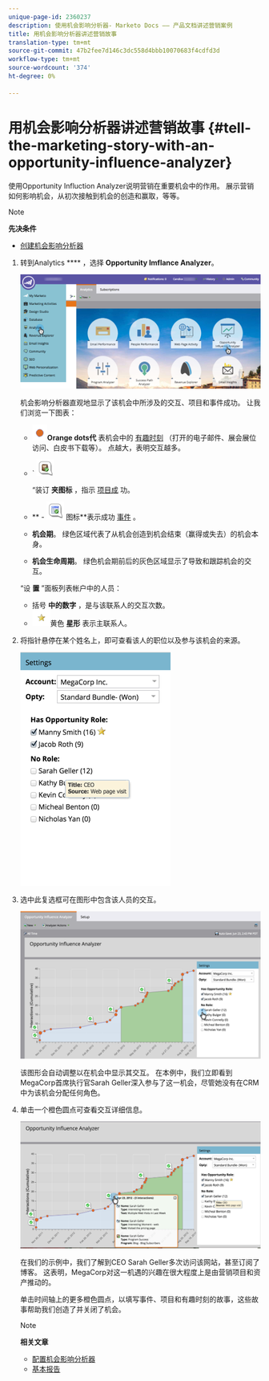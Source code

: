 ```yaml
---
unique-page-id: 2360237
description: 使用机会影响分析器- Marketo Docs —— 产品文档讲述营销案例
title: 用机会影响分析器讲述营销故事
translation-type: tm+mt
source-git-commit: 47b2fee7d146c3dc558d4bbb10070683f4cdfd3d
workflow-type: tm+mt
source-wordcount: '374'
ht-degree: 0%

---
```



# 用机会影响分析器讲述营销故事 {#tell-the-marketing-story-with-an-opportunity-influence-analyzer}

使用Opportunity Influction Analyzer说明营销在重要机会中的作用。 展示营销如何影响机会，从初次接触到机会的创造和赢取，等等。

>[!NOTE]
>
>**先决条件**
>
>* [创建机会影响分析器](create-an-opportunity-influence-analyzer.md)

>



1. 转到Analytics **** ，选择 **Opportunity Imflance Analyzer**。

   ![](assets/analytics-opportunityhand.png)

   机会影响分析器直观地显示了该机会中所涉及的交互、项目和事件成功。 让我们浏览一下图表：

   * ![—](assets/image2014-10-3-13-3a43-3a21.png)**Orange dots代** 表机会中的 [有趣时刻](https://community.marketo.com/MarketoArticle?id=kA050000000LA1oCAG) （打开的电子邮件、展会展位访问、白皮书下载等）。 点越大，表明交互越多。

   * ` ![--](assets/image2014-10-3-13-3a44-3a9.png)

      “装订 **夹图标** ，指示 [项目成](https://community.marketo.com/MarketoDeepDive?id=kA5500000008QO6CAM) 功。

   * ** - ![日历](assets/image2014-10-3-13-3a44-3a40.png) 图标**表示成功 [事件](https://community.marketo.com/MarketoDeepDive?id=kA5500000008QNwCAM) 。

   * **机会期**。 绿色区域代表了从机会创造到机会结束（赢得或失去）的机会本身。
   * **机会生命周期**。 绿色机会期前后的灰色区域显示了导致和跟踪机会的交互。

   “设 **置** ”面板列表帐户中的人员：

   * 括号 **中的数字** ，是与该联系人的交互次数。
   * ![-](assets/image2014-10-3-13-3a45-3a9.png)黄色 **星形** 表示主联系人。


1. 将指针悬停在某个姓名上，即可查看该人的职位以及参与该机会的来源。

   ![](assets/image2015-6-23-14-3a43-3a1.png)

1. 选中此复选框可在图形中包含该人员的交互。

   ![](assets/image2015-6-23-14-3a43-3a35.png)

   该图形会自动调整以在机会中显示其交互。 在本例中，我们立即看到MegaCorp首席执行官Sarah Geller深入参与了这一机会，尽管她没有在CRM中为该机会分配任何角色。

1. 单击一个橙色圆点可查看交互详细信息。

   ![](assets/image2015-6-23-14-3a44-3a15.png)

   在我们的示例中，我们了解到CEO Sarah Geller多次访问该网站，甚至订阅了博客。 这表明，MegaCorp对这一机遇的兴趣在很大程度上是由营销项目和资产推动的。

   单击时间轴上的更多橙色圆点，以填写事件、项目和有趣时刻的故事，这些故事帮助我们创造了并关闭了机会。

   >[!NOTE]
   >
   >**相关文章**
   >
   >
   >    
   >    
   >    * [配置机会影响分析器](configure-an-opportunity-influence-analyzer.md)
      >    
      >    
      >
      >
      >    
      >    
      >    





   * [基本报告](http://docs.marketo.com/display/docs/basic+reporting)


